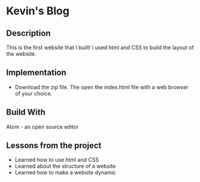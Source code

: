 # Kevin's Blog

## Description
This is the first website that I built! I used html and CSS to build the layout of
the website.


## Implementation
- Download the zip file. The open the index.html file with a web browser of your 
choice.


## Build With
Atom - an open source editor

## Lessons from the project
- Learned how to use html and CSS
- Learned about the structure of a website
- Learned how to make a website dynamic
